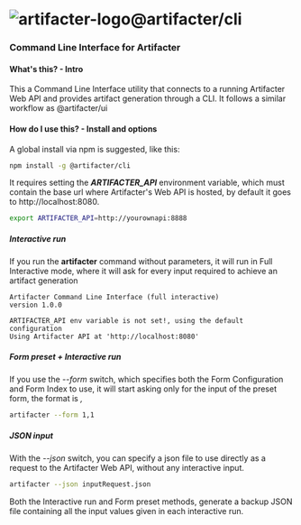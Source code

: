 # ![artifacter-logo](https://raw.githubusercontent.com/arthmoeros/artifacter-ui/master/src/assets/img/rsz_artifacter-logo.png)@artifacter/cli

### Command Line Interface for Artifacter

#### What's this? - Intro
This a Command Line Interface utility that connects to a running Artifacter Web API and provides artifact generation through a CLI. It follows a similar workflow as @artifacter/ui

#### How do I use this? - Install and options
A global install via npm is suggested, like this:

```bash
npm install -g @artifacter/cli
```

It requires setting the ***ARTIFACTER_API*** environment variable, which must contain the base url where Artifacter's Web API is hosted, by default it goes to http://localhost:8080.

```bash
export ARTIFACTER_API=http://yourownapi:8888
```

##### Interactive run
If you run the **artifacter** command without parameters, it will run in Full Interactive mode, where it will ask for every input required to achieve an artifact generation

```console
Artifacter Command Line Interface (full interactive)
version 1.0.0

ARTIFACTER_API env variable is not set!, using the default configuration
Using Artifacter API at 'http://localhost:8080'
```

##### Form preset + Interactive run
If you use the *--form* switch, which specifies both the Form Configuration and Form Index to use, it will start asking only for the input of the preset form, the format is *<form-configuration>,<form-index>*

```bash
artifacter --form 1,1
```

##### JSON input
With the *--json* switch, you can specify a json file to use directly as a request to the Artifacter Web API, without any interactive input.

```bash
artifacter --json inputRequest.json
```

Both the Interactive run and Form preset methods, generate a backup JSON file containing all the input values given in each interactive run.
